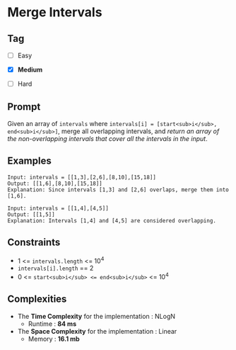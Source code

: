 # Merge Intervals
## Tag
- [ ] Easy
- [x] **Medium**  
- [ ] Hard 
  

## Prompt
Given an array of `intervals` where `intervals[i] = [start<sub>i</sub>, end<sub>i</sub>]`, merge all overlapping intervals, and *return an array of the non-overlapping intervals that cover all the intervals in the input*.
  
## Examples
```
Input: intervals = [[1,3],[2,6],[8,10],[15,18]]
Output: [[1,6],[8,10],[15,18]]
Explanation: Since intervals [1,3] and [2,6] overlaps, merge them into [1,6].
```
```
Input: intervals = [[1,4],[4,5]]
Output: [[1,5]]
Explanation: Intervals [1,4] and [4,5] are considered overlapping.
```
  
## Constraints
* 1 <= `intervals.length` <= 10<sup>4</sup>
* `intervals[i].length` == 2
* 0 <= `start<sub>i</sub> <= end<sub>i</sub>` <= 10<sup>4</sup>
  
## Complexities
* The **Time Complexity** for the implementation : NLogN
  * Runtime : **84 ms**  
* The **Space Complexity** for the implementation : Linear
  * Memory : **16.1 mb**